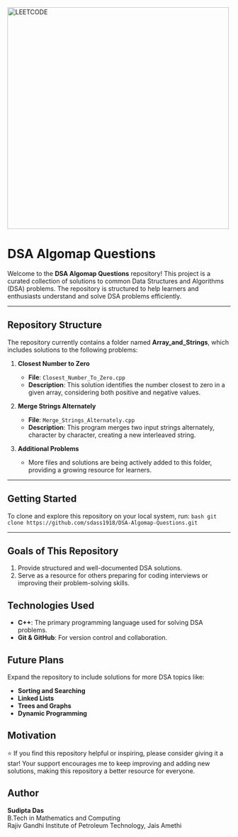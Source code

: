 <img src="https://en.wikipedia.org/wiki/LeetCode" alt="LEETCODE" width="500">  


# DSA Algomap Questions

Welcome to the **DSA Algomap Questions** repository! This project is a curated collection of solutions to common Data Structures and Algorithms (DSA) problems. The repository is structured to help learners and enthusiasts understand and solve DSA problems efficiently. 

---

## Repository Structure
The repository currently contains a folder named **Array_and_Strings**, which includes solutions to the following problems:

1. **Closest Number to Zero**
   - **File**: `Closest_Number_To_Zero.cpp`
   - **Description**: This solution identifies the number closest to zero in a given array, considering both positive and negative values.

2. **Merge Strings Alternately**
   - **File**: `Merge_Strings_Alternately.cpp`
   - **Description**: This program merges two input strings alternately, character by character, creating a new interleaved string.

3. **Additional Problems**
   - More files and solutions are being actively added to this folder, providing a growing resource for learners.

---

## Getting Started
To clone and explore this repository on your local system, run:
```bash git clone https://github.com/sdass1918/DSA-Algomap-Questions.git```

---

## Goals of This Repository
1. Provide structured and well-documented DSA solutions.
2. Serve as a resource for others preparing for coding interviews or improving their problem-solving skills.

## Technologies Used
- **C++**: The primary programming language used for solving DSA problems.
- **Git & GitHub**: For version control and collaboration.

## Future Plans
Expand the repository to include solutions for more DSA topics like:

- **Sorting and Searching**
- **Linked Lists**
- **Trees and Graphs**
- **Dynamic Programming**

## Motivation
⭐ If you find this repository helpful or inspiring, please consider giving it a star!
Your support encourages me to keep improving and adding new solutions, making this repository a better resource for everyone.

## Author
**Sudipta Das**  
B.Tech in Mathematics and Computing  
Rajiv Gandhi Institute of Petroleum Technology, Jais Amethi
